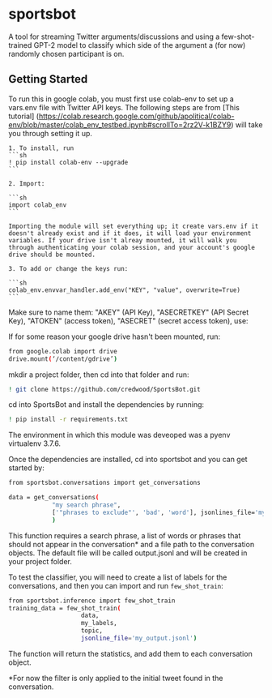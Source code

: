 # sportsbot

A tool for streaming Twitter arguments/discussions and using a few-shot-trained GPT-2 model to classify which side of the argument a (for now) randomly chosen participant is on.

## Getting Started

To run this in google colab, you must first use colab-env to set up a vars.env file with Twitter API keys. The following steps are from [This tutorial] (https://colab.research.google.com/github/apolitical/colab-env/blob/master/colab_env_testbed.ipynb#scrollTo=2rz2V-k1BZY9) will take you through setting it up.

    1. To install, run 
    ```sh
    ! pip install colab-env --upgrade
    ``` 

    2. Import:

    ```sh
    import colab_env
    ``` 

    Importing the module will set everything up; it create vars.env if it doesn't already exist and if it does, it will load your environment variables. If your drive isn't alreay mounted, it will walk you through authenticating your colab session, and your account's google drive should be mounted.

    3. To add or change the keys run: 

    ```sh
    colab_env.envvar_handler.add_env("KEY", "value", overwrite=True)
    ```

   Make sure to name them: "AKEY" (API Key), "ASECRETKEY" (API Secret Key), "ATOKEN" (access token), "ASECRET" (secret access token), use:
     

If for some reason your google drive hasn't been mounted, run:

```sh
from google.colab import drive
drive.mount(‘/content/gdrive’)
```

mkdir a project folder, then cd into that folder and run:

```sh
! git clone https://github.com/credwood/SportsBot.git
```

cd into SportsBot and install the dependencies by running:

```sh
! pip install -r requirements.txt
```
The environment in which this module was deveoped was a pyenv virtualenv 3.7.6.

Once the dependencies are installed, cd into sportsbot and you can get started by:

```sh
from sportsbot.conversations import get_conversations

data = get_conversations(
            "my search phrase", 
            ['"phrases to exclude"', 'bad', 'word'], jsonlines_file='my_output.jsonl'
            )
```

This function requires a search phrase, a list of words or phrases that should not appear in the conversation* and a file path to the conversation objects. The default file will be called output.jsonl and will be created in your project folder.

To test the classifier, you will need to create a list of labels for the conversations, and then you can import and run `few_shot_train`:

```sh
from sportsbot.inference import few_shot_train
training_data = few_shot_train(
                    data, 
                    my_labels, 
                    topic, 
                    jsonline_file='my_output.jsonl')
```

The function will return the statistics, and add them to each conversation object.

*For now the filter is only applied to the initial tweet found in the conversation.

